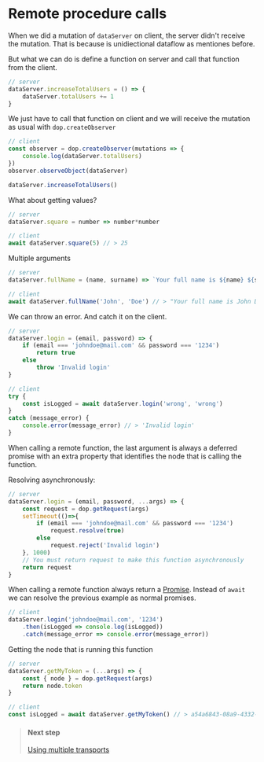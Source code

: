 
# Remote procedure calls

When we did a mutation of `dataServer` on client, the server didn't receive the mutation. That is because is unidiectional dataflow as mentiones before.

But what we can do is define a function on server and call that function from the client.



```js
// server
dataServer.increaseTotalUsers = () => {
    dataServer.totalUsers += 1
}
```

We just have to call that function on client and we will receive the mutation as usual with `dop.createObserver`

```js
// client
const observer = dop.createObserver(mutations => {
    console.log(dataServer.totalUsers)
})
observer.observeObject(dataServer)

dataServer.increaseTotalUsers()
```


What about getting values?

```js
// server
dataServer.square = number => number*number

// client
await dataServer.square(5) // > 25
```


Multiple arguments

```js
// server
dataServer.fullName = (name, surname) => `Your full name is ${name} ${surname}`

// client
await dataServer.fullName('John', 'Doe') // > "Your full name is John Doe"
```




We can throw an error. And catch it on the client.

```js
// server
dataServer.login = (email, password) => {
    if (email === 'johndoe@mail.com' && password === '1234')
        return true
    else
        throw 'Invalid login'
}

// client
try {
    const isLogged = await dataServer.login('wrong', 'wrong')
}
catch (message_error) {
    console.error(message_error) // > 'Invalid login'
}
```

When calling a remote function, the last argument is always a deferred promise with an extra property that identifies the node that is calling the function.

Resolving asynchronously:

```js
// server
dataServer.login = (email, password, ...args) => {
    const request = dop.getRequest(args)
    setTimeout(()=>{
        if (email === 'johndoe@mail.com' && password === '1234')
            request.resolve(true)
        else
            request.reject('Invalid login')
    }, 1000)
    // You must return request to make this function asynchronously
    return request
}
```



When calling a remote function always return a [Promise](https://developer.mozilla.org/en/docs/Web/JavaScript/Reference/Global_Objects/Promise). Instead of `await` we can resolve the previous example as normal promises.

```js
// client
dataServer.login('johndoe@mail.com', '1234')
    .then(isLogged => console.log(isLogged))
    .catch(message_error => console.error(message_error))
```




Getting the node that is running this function

```js
// server
dataServer.getMyToken = (...args) => {
    const { node } = dop.getRequest(args) 
    return node.token
}

// client
const isLogged = await dataServer.getMyToken() // > a54a6843-08a9-4332-a365-0c86aa4fe0b5
```




> #### Next step
> [Using multiple transports](/guide/javascript/using-multiple-transports)


